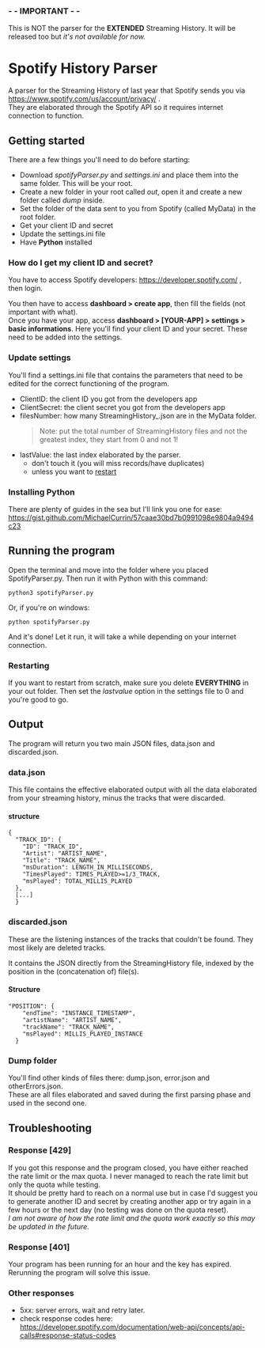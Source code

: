 ### - - IMPORTANT - -

This is NOT the parser for the **EXTENDED** Streaming History. It will be released too but *it's not available for now.*

# Spotify History Parser
A parser for the Streaming History of last year that Spotify sends you via https://www.spotify.com/us/account/privacy/  .  
They are elaborated through the Spotify API so it requires internet connection to function.

## Getting started

There are a few things you'll need to do before starting:
- Download *spotifyParser.py* and *settings.ini* and place them into the same folder. This will be your root.
- Create a new folder in your root called *out*, open it and create a new folder called *dump* inside.
- Set the folder of the data sent to you from Spotify (called MyData) in the root folder.
- Get your client ID and secret
- Update the settings.ini file
- Have **Python** installed

### How do I get my client ID and secret?

You have to access Spotify developers: https://developer.spotify.com/  , then login.

You then have to access **dashboard > create app**, then fill the fields (not important with what).  
Once you have your app, access **dashboard > [YOUR-APP] > settings > basic informations**. Here you'll find your
client ID and your secret. These need to be added into the settings. 

### Update settings
You'll find a settings.ini file that contains the parameters that need to be edited for the correct functioning 
of the program. 
- ClientID: the client ID you got from the developers app
- ClientSecret: the client secret you got from the developers app
- filesNumber: how many StreamingHistory_.json are in the MyData folder.
  >Note: put the total number of StreamingHistory files and not the greatest index, they start from 0 and not 1!
- lastValue: the last index elaborated by the parser.  
  - don't touch it (you will miss records/have duplicates)
  - unless you want to [restart](#restarting-) 

### Installing Python
There are plenty of guides in the sea but I'll link you one for ease: 
https://gist.github.com/MichaelCurrin/57caae30bd7b0991098e9804a9494c23

## Running the program

Open the terminal and move into the folder where you placed SpotifyParser.py. Then run it with Python with this command:  
```
python3 spotifyParser.py
```
Or, if you're on windows:
```
python spotifyParser.py
```
And it's done! Let it run, it will take a while depending on your internet connection.

### Restarting 
If you want to restart from scratch, make sure you delete **EVERYTHING** in your out folder. 
Then set the *lastvalue* option in the settings file to 0 and you're good to go.


## Output

The program will return you two main JSON files, data.json and discarded.json.  

### data.json

This file contains the effective elaborated output with all the data elaborated from your streaming
history, minus the tracks that were discarded.

#### structure
```
{
  "TRACK_ID": {
    "ID": "TRACK_ID",
    "Artist": "ARTIST_NAME",
    "Title": "TRACK_NAME",
    "msDuration": LENGTH_IN_MILLISECONDS,
    "TimesPlayed": TIMES_PLAYED>=1/3_TRACK,
    "msPlayed": TOTAL_MILLIS_PLAYED
  },
  [...]
  }
```
### discarded.json 

These are the listening instances of the tracks that couldn't be found. 
They most likely are deleted tracks.

It contains the JSON directly from the StreamingHistory file, 
indexed by the position in the (concatenation of) file(s). 
#### Structure 
```
"POSITION": {
    "endTime": "INSTANCE_TIMESTAMP",
    "artistName": "ARTIST_NAME",
    "trackName": "TRACK_NAME",
    "msPlayed": MILLIS_PLAYED_INSTANCE
  }
```
### Dump folder
You'll find other kinds of files there: dump.json, error.json and otherErrors.json.  
These are all files elaborated and saved during the first parsing phase and used in the second one.

## Troubleshooting

### Response [429]
If you got this response and the program closed, you have either reached the rate limit or the max quota. 
I never managed to reach the rate limit but only the quota while testing.   
It should be pretty hard to reach
on a normal use but in case I'd suggest you to generate another ID and secret by creating another app 
or try again in a few hours or the next day (no testing was done on the quota reset).  
*I am not aware of how the rate limit and the quota work exactly so this may be updated in the future.*

### Response [401]
Your program has been running for an hour and the key has expired. Rerunning the program will solve this issue.

### Other responses
- 5xx: server errors, wait and retry later.
- check response codes here: https://developer.spotify.com/documentation/web-api/concepts/api-calls#response-status-codes
